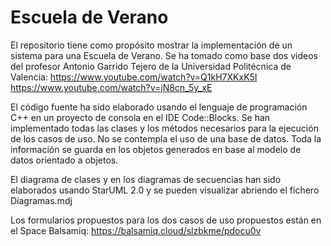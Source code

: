 # Escuela de Verano

El repositorio tiene como propósito mostrar la implementación de un sistema para una Escuela de Verano. Se ha tomado como base dos videos del profesor Antonio Garrido Tejero de la Universidad Politécnica de Valencia:
https://www.youtube.com/watch?v=Q1kH7XKxK5I
https://www.youtube.com/watch?v=jN8cn_5y_xE

El código fuente ha sido elaborado usando el lenguaje de programación C++ en un proyecto de consola en el IDE Code::Blocks. Se han implementado todas las clases y los métodos necesarios para la ejecución de los casos de uso.
No se contempla el uso de una base de datos. Toda la información se guarda en los objetos generados en base al modelo de datos orientado a objetos.

El diagrama de clases y en los diagramas de secuencias han sido elaborados usando StarUML 2.0 y se pueden visualizar abriendo el fichero Diagramas.mdj

Los formularios propuestos para los dos casos de uso propuestos están en el Space Balsamiq:
https://balsamiq.cloud/slzbkme/pdocu0v





